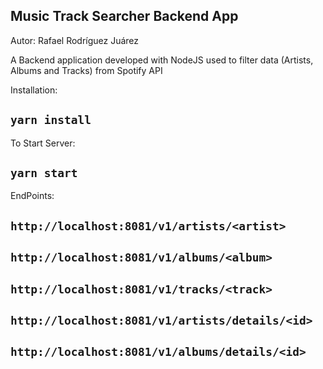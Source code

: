 ## Music Track Searcher Backend App

Autor: Rafael Rodríguez Juárez

A Backend application developed with NodeJS used to filter data (Artists, Albums and Tracks) from Spotify API

Installation:

## `yarn install`  

To Start Server:

## `yarn start`  

EndPoints:

## `http://localhost:8081/v1/artists/<artist>`  
## `http://localhost:8081/v1/albums/<album>`  
## `http://localhost:8081/v1/tracks/<track>`  
## `http://localhost:8081/v1/artists/details/<id>`  
## `http://localhost:8081/v1/albums/details/<id>`  




